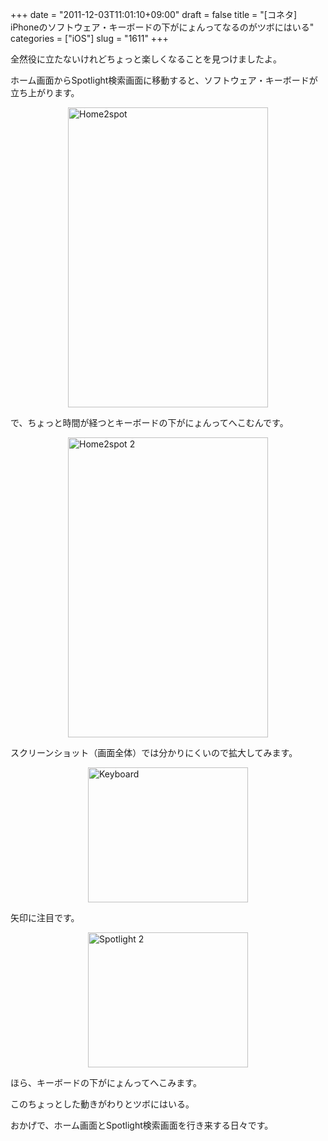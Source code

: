 +++
date = "2011-12-03T11:01:10+09:00"
draft = false
title = "[コネタ] iPhoneのソフトウェア・キーボードの下がにょんってなるのがツボにはいる"
categories = ["iOS"]
slug = "1611"
+++

全然役に立たないけれどちょっと楽しくなることを見つけましたよ。

ホーム画面からSpotlight検索画面に移動すると、ソフトウェア・キーボードが立ち上がります。

<img style="display:block; margin-left:auto; margin-right:auto;" src="/images/2011/12/home2spot.png" alt="Home2spot" title="home2spot.png" border="0" width="320" height="480" />

で、ちょっと時間が経つとキーボードの下がにょんってへこむんです。

<img style="display:block; margin-left:auto; margin-right:auto;" src="/images/2011/12/home2spot_2.png" alt="Home2spot 2" title="home2spot_2.png" border="0" width="320" height="480" />

スクリーンショット（画面全体）では分かりにくいので拡大してみます。

<img style="display:block; margin-left:auto; margin-right:auto;" src="/images/2011/12/keyboard.png" alt="Keyboard" title="keyboard.png" border="0" width="256" height="216" />

矢印に注目です。

<img style="display:block; margin-left:auto; margin-right:auto;" src="/images/2011/12/spotlight_2.png" alt="Spotlight 2" title="spotlight_2.png" border="0" width="256" height="216" />

ほら、キーボードの下がにょんってへこみます。

このちょっとした動きがわりとツボにはいる。

おかげで、ホーム画面とSpotlight検索画面を行き来する日々です。
